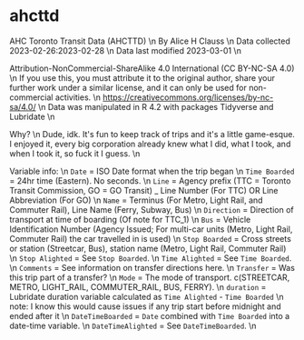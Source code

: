 # ahcttd
AHC Toronto Transit Data (AHCTTD) \n
By Alice H Clauss \n
Data collected 2023-02-26:2023-02-28 \n
Data last modified 2023-03-01 \n

Attribution-NonCommercial-ShareAlike 4.0 International (CC BY-NC-SA 4.0) \n
	If you use this, you must attribute it to the original author, share your further work under a similar license, and it can only be used for non-commercial activities. \n
	https://creativecommons.org/licenses/by-nc-sa/4.0/ \n
Data was manipulated in R 4.2 with packages Tidyverse and Lubridate \n

Why? \n
	Dude, idk. It's fun to keep track of trips and it's a little game-esque. I enjoyed it, every big corporation already knew what I did, what I took, and when I took it, so fuck it I guess. \n

Variable info: \n
`Date` <date> = ISO Date format when the trip began \n
`Time Boarded` <time> = 24hr time (Eastern). No seconds. \n
`Line` <chr> = Agency prefix (TTC = Toronto Transit Commission, GO = GO Transit) _ Line Number (For TTC) OR Line Abbreviation (For GO) \n
`Name` <chr> = Terminus (For Metro, Light Rail, and Commuter Rail), Line Name (Ferry, Subway, Bus) \n
`Direction` <chr> = Direction of transport at time of boarding (Of note for TTC_1) \n
`Bus` <chr> = Vehicle Identification Number (Agency Issued; For multi-car units (Metro, Light Rail, Commuter Rail) the car travelled in is used) \n
`Stop Boarded` <chr> = Cross streets or station (Streetcar, Bus), station name (Metro, Light Rail, Commuter Rail) \n
`Stop Alighted` <chr> = See `Stop Boarded`. \n
`Time Alighted` <time> = See `Time Boarded`. \n
`Comments` <chr> = See information on transfer directions here. \n
`Transfer` <lgl> = Was this trip part of a transfer? \n
`Mode` <chr> = The mode of transport. c(STREETCAR, METRO, LIGHT_RAIL, COMMUTER_RAIL, BUS, FERRY). \n
`duration` <drtn> = Lubridate duration variable calculated as `Time Alighted` - `Time Boarded` \n
	note: I know this would cause issues if any trip start before midnight and ended after it \n
`DateTimeBoarded` <dttm> = `Date` combined with `Time Boarded` into a date-time variable. \n
`DateTimeAlighted` <dttm> = See `DateTimeBoarded`. \n
